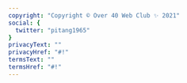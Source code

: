 ```yaml
---
copyright: "Copyright © Over 40 Web Club ✨ 2021"
social: {
  twitter: "pitang1965"
}
privacyText: ""
privacyHref: "#!"
termsText: ""
termsHref: "#!"
---
```

